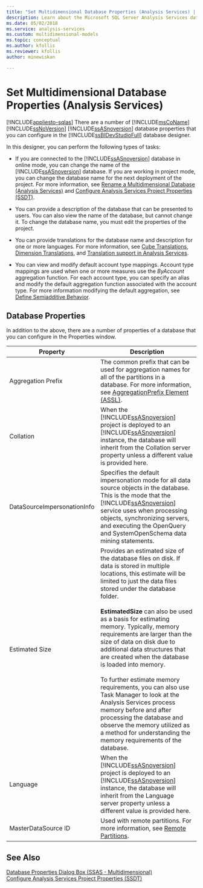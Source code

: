 ```yaml
---
title: "Set Multidimensional Database Properties (Analysis Services) | Microsoft Docs"
description: Learn about the Microsoft SQL Server Analysis Services database properties that you can configure in the SQL Server Data Tools database designer.
ms.date: 05/02/2018
ms.service: analysis-services
ms.custom: multidimensional-models
ms.topic: conceptual
ms.author: kfollis
ms.reviewer: kfollis
author: minewiskan

---
```

# Set Multidimensional Database Properties (Analysis Services)
[!INCLUDE[appliesto-sqlas](../includes/appliesto-sqlas.md)]
  There are a number of [!INCLUDE[msCoName](../includes/msconame-md.md)] [!INCLUDE[ssNoVersion](../includes/ssnoversion-md.md)] [!INCLUDE[ssASnoversion](../includes/ssasnoversion-md.md)] database properties that you can configure in the [!INCLUDE[ssBIDevStudioFull](../includes/ssbidevstudiofull-md.md)] database designer.  
  
 In this designer, you can perform the following types of tasks:  
  
-   If you are connected to the [!INCLUDE[ssASnoversion](../includes/ssasnoversion-md.md)] database in online mode, you can change the name of the [!INCLUDE[ssASnoversion](../includes/ssasnoversion-md.md)] database. If you are working in project mode, you can change the database name for the next deployment of the project. For more information, see [Rename a Multidimensional Database &#40;Analysis Services&#41;](../../analysis-services/multidimensional-models/rename-a-multidimensional-database-analysis-services.md) and [Configure Analysis Services Project Properties &#40;SSDT&#41;](../../analysis-services/multidimensional-models/configure-analysis-services-project-properties-ssdt.md).  
  
-   You can provide a description of the database that can be presented to users. You can also view the name of the database, but cannot change it. To change the database name, you must edit the properties of the project.  
  
-   You can provide translations for the database name and description for one or more languages. For more information, see [Cube Translations](../../analysis-services/multidimensional-models-olap-logical-cube-objects/cube-translations.md), [Dimension Translations](../../analysis-services/multidimensional-models-olap-logical-dimension-objects/dimension-translations.md), and [Translation support in Analysis Services](../../analysis-services/translation-support-in-analysis-services.md).  
  
-   You can view and modify default account type mappings. Account type mappings are used when one or more measures use the *ByAccount* aggregation function. For each account type, you can specify an alias and modify the default aggregation function associated with the account type. For more information modifying the default aggregation, see [Define Semiadditive Behavior](../../analysis-services/multidimensional-models/define-semiadditive-behavior.md).  
  
## Database Properties  
 In addition to the above, there are a number of properties of a database that you can configure in the Properties window.  
  
|Property|Description|  
|--------------|-----------------|  
|Aggregation Prefix|The common prefix that can be used for aggregation names for all of the partitions in a database. For more information, see [AggregationPrefix Element &#40;ASSL&#41;](../assl/properties/aggregationprefix-element-assl.md).|  
|Collation|When the [!INCLUDE[ssASnoversion](../includes/ssasnoversion-md.md)] project is deployed to an [!INCLUDE[ssASnoversion](../includes/ssasnoversion-md.md)] instance, the database will inherit from the Collation server property unless a different value is provided here.|  
|DataSourceImpersonationInfo|Specifies the default impersonation mode for all data source objects in the database. This is the mode that the [!INCLUDE[ssASnoversion](../includes/ssasnoversion-md.md)] service uses when processing objects, synchronizing servers, and executing the OpenQuery and SystemOpenSchema data mining statements.|  
|Estimated Size|Provides an estimated size of the database files on disk. If data is stored in multiple locations, this estimate will be limited to just the data files stored under the database folder.<br /><br /> **EstimatedSize** can also be used as a basis for estimating memory. Typically, memory requirements are larger than the size of data on disk due to additional data structures that are created when the database is loaded into memory.<br /><br /> To further estimate memory requirements, you can also use Task Manager to look at the Analysis Services process memory before and after processing the database and observe the memory utilized as a method for understanding the memory requirements of the database.|  
|Language|When the [!INCLUDE[ssASnoversion](../includes/ssasnoversion-md.md)] project is deployed to an [!INCLUDE[ssASnoversion](../includes/ssasnoversion-md.md)] instance, the database will inherit from the Language server property unless a different value is provided here.|  
|MasterDataSource ID|Used with remote partitions. For more information, see [Remote Partitions](../../analysis-services/multidimensional-models-olap-logical-cube-objects/partitions-remote-partitions.md).|  
  
## See Also  
 [Database Properties Dialog Box &#40;SSAS - Multidimensional&#41;](../analysis-services-overview.md?viewFallbackFrom=sql-server-ver15)   
 [Configure Analysis Services Project Properties &#40;SSDT&#41;](../../analysis-services/multidimensional-models/configure-analysis-services-project-properties-ssdt.md)  
  
